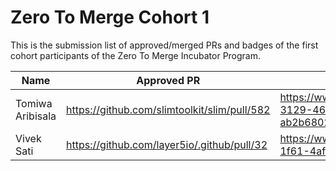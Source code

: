 # Zero To Merge Cohort 1 

This is the submission list of approved/merged PRs and badges of the first cohort participants of the Zero To Merge Incubator Program.

| Name         | Approved PR | Zero To Merge Badge |
| ------------ | -------------- | ----------- |
| Tomiwa Aribisala | https://github.com/slimtoolkit/slim/pull/582 | https://www.credly.com/badges/8742e373-3129-4679-a3e9-ab2b68023d4b/public_url |
| Vivek Sati | https://github.com/layer5io/.github/pull/32 | https://www.credly.com/badges/a104075d-1f61-4aff-97a8-56ba6f09dd57/public_url |
